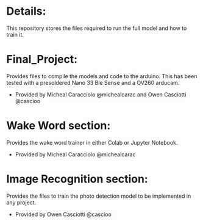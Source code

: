 # Details:
This repository stores the files required to run the full model and how to train it.

# Final_Project:
Provides files to compile the models and code to the arduino.
This has been tested with a presoldered Nano 33 Ble Sense and a OV260 arducam. 
- Provided by Micheal Caracciolo @michealcarac and Owen Casciotti @cascioo

# Wake Word section:
Provides the wake word trainer in either Colab or Jupyter Notebook.
- Provided by Micheal Caracciolo @michealcarac

# Image Recognition section: 
Provides the files to train the photo detection model to be implemented in any project. 
- Provided by Owen Casciotti @cascioo

